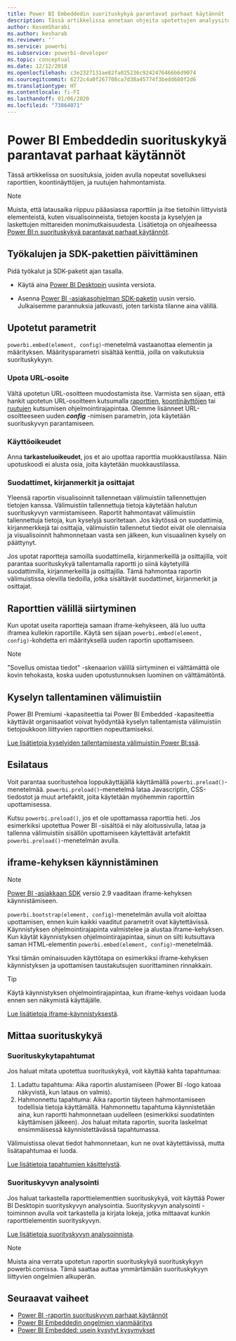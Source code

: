 ```yaml
---
title: Power BI Embeddedin suorituskykyä parantavat parhaat käytännöt
description: Tässä artikkelissa annetaan ohjeita upotettujen analyysitoimintojen parhaisiin käytäntöihin
author: KesemSharabi
ms.author: kesharab
ms.reviewer: ''
ms.service: powerbi
ms.subservice: powerbi-developer
ms.topic: conceptual
ms.date: 12/12/2018
ms.openlocfilehash: c3e2327131ae82fa025236c9242476466b6d9074
ms.sourcegitcommit: 6272c4a0f267708ca7d38a45774f3bedd680f2d6
ms.translationtype: HT
ms.contentlocale: fi-FI
ms.lasthandoff: 01/06/2020
ms.locfileid: "73864071"
---
```

# <a name="power-bi-embedded-performance-best-practices"></a>Power BI Embeddedin suorituskykyä parantavat parhaat käytännöt

Tässä artikkelissa on suosituksia, joiden avulla nopeutat sovelluksesi raporttien, koontinäyttöjen, ja ruutujen hahmontamista.

> [!Note]
> Muista, että latausaika riippuu pääasiassa raporttiin ja itse tietoihin liittyvistä elementeistä, kuten visualisoinneista, tietojen koosta ja kyselyjen ja laskettujen mittareiden monimutkaisuudesta. Lisätietoja on ohjeaiheessa [Power BI:n suorituskykyä parantavat parhaat käytännöt](../power-bi-reports-performance.md).

## <a name="update-tools-and-sdk-packages"></a>Työkalujen ja SDK-pakettien päivittäminen

Pidä työkalut ja SDK-paketit ajan tasalla.

* Käytä aina [Power BI Desktopin](https://powerbi.microsoft.com/desktop/) uusinta versiota.

* Asenna [Power BI -asiakasohjelman SDK-paketin](https://github.com/Microsoft/PowerBI-JavaScript) uusin versio. Julkaisemme parannuksia jatkuvasti, joten tarkista tilanne aina välillä.

## <a name="embed-parameters"></a>Upotetut parametrit

`powerbi.embed(element, config)`-menetelmä vastaanottaa elementin ja määrityksen. Määritysparametri sisältää kenttiä, joilla on vaikutuksia suorituskykyyn.

### <a name="embed-url"></a>Upota URL-osoite

Vältä upotetun URL-osoitteen muodostamista itse. Varmista sen sijaan, että hankit upotetun URL-osoitteen kutsumalla [raporttien](/rest/api/power-bi/reports/getreportsingroup), [koontinäyttöjen](/rest/api/power-bi/dashboards/getdashboardsingroup) tai [ruutujen](/rest/api/power-bi/dashboards/gettilesingroup) kutsumisen ohjelmointirajapintaa. Olemme lisänneet URL-osoitteeseen uuden **_config_** -nimisen parametrin, jota käytetään suorituskyvyn parantamiseen.

### <a name="permissions"></a>Käyttöoikeudet

Anna **tarkasteluoikeudet**, jos et aio upottaa raporttia muokkaustilassa. Näin upotuskoodi ei alusta osia, joita käytetään muokkaustilassa.

### <a name="filters-bookmarks-and-slicers"></a>Suodattimet, kirjanmerkit ja osittajat

Yleensä raportin visualisoinnit tallennetaan välimuistiin tallennettujen tietojen kanssa. Välimuistiin tallennettuja tietoja käytetään halutun suorituskyvyn varmistamiseen. Raportit hahmontavat välimuistiin tallennettuja tietoja, kun kyselyjä suoritetaan. Jos käytössä on suodattimia, kirjanmerkkejä tai osittajia, välimuistiin tallennetut tiedot eivät ole olennaisia ja visualisoinnit hahmonnetaan vasta sen jälkeen, kun visuaalinen kysely on päättynyt.

Jos upotat raportteja samoilla suodattimella, kirjanmerkeillä ja osittajilla, voit parantaa suorituskykyä tallentamalla raportti jo siinä käytetyillä suodattimilla, kirjanmerkeillä ja osittajilla. Tämä hahmontaa raportin välimuistissa olevilla tiedoilla, jotka sisältävät suodattimet, kirjanmerkit ja osittajat.

## <a name="switching-between-reports"></a>Raporttien välillä siirtyminen

Kun upotat useita raportteja samaan iframe-kehykseen, älä luo uutta iframea kullekin raportille. Käytä sen sijaan `powerbi.embed(element, config)`-kohdetta eri määrityksellä uuden raportin upottamiseen.

> [!NOTE]
> "Sovellus omistaa tiedot" -skenaarion välillä siirtyminen ei välttämättä ole kovin tehokasta, koska uuden upotustunnuksen luominen on välttämätöntä.

## <a name="query-caching"></a>Kyselyn tallentaminen välimuistiin

Power BI Premiumi -kapasiteettia tai Power BI Embedded -kapasiteettia käyttävät organisaatiot voivat hyödyntää kyselyn tallentamista välimuistiin tietojoukkoon liittyvien raporttien nopeuttamiseksi.

[Lue lisätietoja kyselyiden tallentamisesta välimuistiin Power BI:ssä](../power-bi-query-caching.md).

## <a name="preload"></a>Esilataus

Voit parantaa suoritustehoa loppukäyttäjällä käyttämällä `powerbi.preload()`-menetelmää. `powerbi.preload()`-menetelmä lataa Javascriptin, CSS-tiedostot ja muut artefaktit, joita käytetään myöhemmin raporttiin upottamisessa.

Kutsu `powerbi.preload()`, jos et ole upottamassa raporttia heti. Jos esimerkiksi upotettua Power BI -sisältöä ei näy aloitussivulla, lataa ja tallenna välimuistiin sisällön upottamiseen käytettävät artefaktit `powerbi.preload()`-menetelmän avulla.

## <a name="bootstrapping-the-iframe"></a>iframe-kehyksen käynnistäminen

> [!NOTE]
> [Power BI -asiakkaan SDK](https://github.com/Microsoft/PowerBI-JavaScript) versio 2.9 vaaditaan iframe-kehyksen käynnistämiseen.

`powerbi.bootstrap(element, config)`-menetelmän avulla voit aloittaa upottamisen, ennen kuin kaikki vaaditut parametrit ovat käytettävissä. Käynnistyksen ohjelmointirajapinta valmistelee ja alustaa iframe-kehyksen.
Kun käytät käynnistyksen ohjelmointirajapintaa, sinun on silti kutsuttava saman HTML-elementin `powerbi.embed(element, config)`-menetelmää.

Yksi tämän ominaisuuden käyttötapa on esimerkiksi iframe-kehyksen käynnistyksen ja upottamisen taustakutsujen suorittaminen rinnakkain.
> [!TIP]
> Käytä käynnistyksen ohjelmointirajapintaa, kun iframe-kehys voidaan luoda ennen sen näkymistä käyttäjälle.

[Lue lisätietoja iframe-käynnistyksestä](https://github.com/Microsoft/PowerBI-JavaScript/wiki/Bootstrap-For-Better-Performance).

## <a name="measure-performance"></a>Mittaa suorituskykyä

### <a name="performance-events"></a>Suorituskykytapahtumat

Jos haluat mitata upotettua suorituskykyä, voit käyttää kahta tapahtumaa:

1. Ladattu tapahtuma: Aika raportin alustamiseen (Power BI -logo katoaa näkyvistä, kun lataus on valmis).
2. Hahmonnettu tapahtuma: Aika raportin täyteen hahmontamiseen todellisia tietoja käyttämällä. Hahmonnettu tapahtuma käynnistetään aina, kun raportti hahmonnetaan uudelleen (esimerkiksi suodatinten käyttämisen jälkeen). Jos haluat mitata raportin, suorita laskelmat ensimmäisessä käynnistettävässä tapahtumassa.

Välimuistissa olevat tiedot hahmonnetaan, kun ne ovat käytettävissä, mutta lisätapahtumaa ei luoda.

[Lue lisätietoja tapahtumien käsittelystä](https://github.com/Microsoft/PowerBI-JavaScript/wiki/Handling-Events).

### <a name="performance-analyzer"></a>Suorituskyvyn analysointi

Jos haluat tarkastella raporttielementtien suorituskykyä, voit käyttää Power BI Desktopin suorityskyvyn analysointia.
Suorityskyvyn analysointi -toiminnon avulla voit tarkastella ja kirjata lokeja, jotka mittaavat kunkin raporttielementin suorityskyvyn.

[Lue lisätietoja suorityskyvyn analysoinnista](../desktop-performance-analyzer.md).

> [!NOTE]
> Muista aina verrata upotetun raportin suorituskykyä suorituskykyyn powerbi.comissa. Tämä saattaa auttaa ymmärtämään suorituskykyyn liittyvien ongelmien alkuperän.

## <a name="next-steps"></a>Seuraavat vaiheet

* [Power BI -raportin suorituskyvyn parhaat käytännöt](../power-bi-reports-performance.md)
* [Power BI Embeddedin ongelmien vianmääritys](embedded-troubleshoot.md)
* [Power BI Embedded: usein kysytyt kysymykset](embedded-faq.md)

